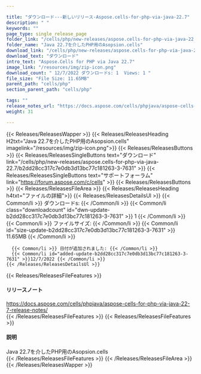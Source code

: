 ```yaml
---

title: "ダウンロード---新しいリリース-Aspose.cells-for-php-via-java-22.7"
description: " "
keywords: ""
page_type: single_release_page
folder_link: "/cells/php/new-releases/aspose.cells-for-php-via-java-22.7/"
folder_name: "Java 22.7を介したPHP用のAsopsion.cells"
download_link: "/cells/php/new-releases/aspose.cells-for-php-via-java-22.7/b2dd28cc317c7e0db3d13bc77c181263-3-7631"
download_text: "ダウンロード"
intro_text: "Aspose.Cells for PHP via Java 22.7"
image_link: "/resources/img/zip-icon.png"
download_count: " 12/7/2022 ダウンロードs: 1  Views: 1 "
file_size: "File Size: 11.65MB"
parent_path: "cells/php"
section_parent_path: "cells/php"

tags: ""
release_notes_url: "https://docs.aspose.com/cells/phpjava/aspose-cells-for-php-via-java-22-7-release-notes/"
weight: 31

---
```


{{< Releases/ReleasesWapper >}}
  {{< Releases/ReleasesHeading H2txt="Java 22.7を介したPHP用のAsopsion.cells" imagelink="/resources/img/zip-icon.png">}}
  {{< Releases/ReleasesButtons >}}
    {{< Releases/ReleasesSingleButtons text="ダウンロード" link="/cells/php/new-releases/aspose.cells-for-php-via-java-22.7/b2dd28cc317c7e0db3d13bc77c181263-3-7631" >}}
    {{< Releases/ReleasesSingleButtons text="サポートフォーラム" link="https://forum.aspose.com/c/cells" >}}
  {{< Releases/ReleasesButtons >}}
  {{< Releases/ReleasesFileArea >}}
    {{< Releases/ReleasesHeading h4txt="ファイルの詳細">}}
    {{< Releases/ReleasesDetailsUl >}}
      {{< Common/li >}} ダウンロードs: {{< /Common/li >}}
      {{< Common/li class="downloadcount" id="dwn-update-b2dd28cc317c7e0db3d13bc77c181263-3-7631" >}} 1 {{< /Common/li >}}
      {{< Common/li >}} ファイルサイズ: {{< /Common/li >}}
      {{< Common/li id="size-update-b2dd28cc317c7e0db3d13bc77c181263-3-7631" >}} 11.65MB {{< /Common/li >}}

      {{< Common/li >}} 日付が追加されました: {{< /Common/li >}}
      {{< Common/li id="added-update-b2dd28cc317c7e0db3d13bc77c181263-3-7631" >}}12/7/2022 {{< /Common/li >}}
    {{< /Releases/ReleasesDetailsUl >}}

  {{< Releases/ReleasesFileFeatures >}}
      <h4>リリースノート</h4><div><a href='https://docs.aspose.com/cells/phpjava/aspose-cells-for-php-via-java-22-7-release-notes/'>https://docs.aspose.com/cells/phpjava/aspose-cells-for-php-via-java-22-7-release-notes/</a></div>
  {{< /Releases/ReleasesFileFeatures >}}
  {{< Releases/ReleasesFileFeatures >}}
      <h4>説明</h4><div class="HTMLDescription">Java 22.7を介したPHP用のAsopsion.cells</div>
  {{< /Releases/ReleasesFileFeatures >}}
 {{< /Releases/ReleasesFileArea >}}
{{< /Releases/ReleasesWapper >}}


